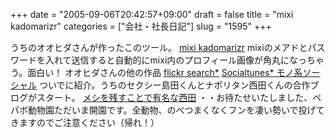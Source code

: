 +++
date = "2005-09-06T20:42:57+09:00"
draft = false
title = "mixi kadomarizr"
categories = ["会社・社長日記"]
slug = "1595"
+++

うちのオオヒダさんが作ったこのツール。
<a href="http://solvalou.net/kadomaru-mixi" target="_blank" class="titleget">mixi kadomarizr</a>
mixiのメアドとパスワードを入れて送信すると自動的にmixi内のプロフィール画像が角丸になっちゃう。面白い！
オオヒダさんの他の作品
<a href="http://solvalou.net/flickr" target="_blank" class="titleget">flickr search*</a>
<a href="http://socialtunes.net/" target="_blank" class="titleget">Socialtunes* モノ系ソーシャル</a>
ついでに紹介。うちのセクシー島田くんとナポリタン西田くんの合作ブログがスタート。
<a href="http://nokosu.jugem.jp/" target="_blank" class="titleget">メシを残すことで有名な西田</a>
・・お待たせいたしました、ペパボ動物園ただいま開園です。全動物、のべつまくなくフンを凄い勢いで投げてきますのでご注意ください（帰れ！）
